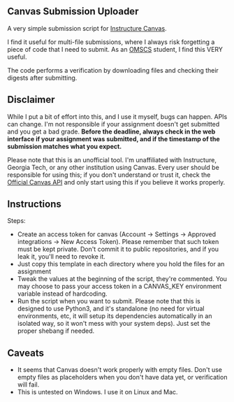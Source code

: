 ## Canvas Submission Uploader

A very simple submission script for [Instructure Canvas](https://www.canvaslms.com/).

I find it useful for multi-file submissions, where I always risk forgetting a piece of code that
I need to submit. As an [OMSCS](https://www.omscs.gatech.edu/) student, I find this VERY useful.

The code performs a verification by downloading files and checking their digests after submitting.

## Disclaimer

While I put a bit of effort into this, and I use it myself, bugs can happen. APIs can change.
I'm not responsible if your assignment doesn't get submitted and you get a bad grade. **Before the deadline, always check in the web interface if your assignment was submitted, and if the timestamp of the submission matches what you expect.**

Please note that this is an unofficial tool. I'm unaffiliated with Instructure, Georgia Tech, or any other institution using Canvas. Every user should be responsible for using this; if you don't understand or trust it, check the [Official Canvas API](https://canvas.instructure.com/doc/api/) and only start using this if you believe it works properly.


## Instructions

Steps:
* Create an access token for canvas (Account -> Settings -> Approved integrations -> New Access Token).
  Please remember that such token must be kept private. Don't commit it to public repositories, and if 
  you leak it, you'll need to revoke it.
* Just copy this template in each directory where you hold the files for an assignment
* Tweak the values at the beginning of the script, they're commented. You may choose to pass
  your access token in a CANVAS\_KEY environment variable instead of hardcoding.
* Run the script when you want to submit. Please note that this is designed to use Python3,
  and it's standalone (no need for virtual environments, etc, it will setup its dependencies
  automatically in an isolated way, so it won't mess with your system deps). Just set the proper shebang if needed.

## Caveats

* It seems that Canvas doesn't work properly with empty files. Don't use empty files as placeholders
when you don't have data yet, or verification will fail.
* This is untested on Windows. I use it on Linux and Mac.
